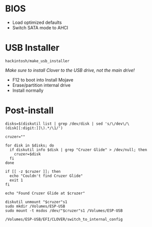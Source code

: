 # BIOS

- Load optimized defaults
- Switch SATA mode to AHCI

# USB Installer

`hackintosh/make_usb_installer`

*Make sure to install Clover to the USB drive, not the main drive!*

- F12 to boot into Install Mojave
- Erase/partition internal drive
- Install normally

# Post-install

```
disks=$(diskutil list | grep /dev/disk | sed 's/\/dev\/\(disk[[:digit:]]\).*/\1/')

cruzer=""

for disk in $disks; do
  if diskutil info $disk | grep "Cruzer Glide" > /dev/null; then
    cruzer=$disk
  fi
done

if [[ -z $cruzer ]]; then
  echo "Couldn't find Cruzer Glide"
  exit 1
fi

echo "Found Cruzer Glide at $cruzer"

diskutil unmount "$cruzer"s1
sudo mkdir /Volumes/ESP-USB
sudo mount -t msdos /dev/"$cruzer"s1 /Volumes/ESP-USB

/Volumes/ESP-USB/EFI/CLOVER/switch_to_internal_config
```


